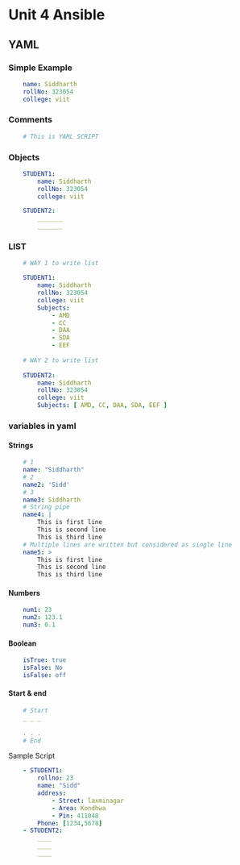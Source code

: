 # Unit 4 Ansible

## YAML

### Simple Example

```YAML
    name: Siddharth
    rollNo: 323054
    college: viit
```

### Comments

```YAML
    # This is YAML SCRIPT
```

### Objects

```YAML
    STUDENT1:
        name: Siddharth
        rollNo: 323054
        college: viit

    STUDENT2:
        _______
        _______
```

### LIST

```YAML
    # WAY 1 to write list

    STUDENT1:
        name: Siddharth
        rollNo: 323054
        college: viit
        Subjects:
            - AMD
            - CC
            - DAA
            - SDA
            - EEF
        
    # WAY 2 to write list
    
    STUDENT2:
        name: Siddharth
        rollNo: 323054
        college: viit
        Subjects: [ AMD, CC, DAA, SDA, EEF ]
```

### variables in yaml

#### Strings

```YAML
    # 1
    name: "Siddharth"
    # 2
    name2: 'Sidd'
    # 3
    name3: Siddharth
    # String pipe
    name4: |
        This is first line
        This is second line
        This is third line
    # Multiple lines are written but considered as single line
    name5: >
        This is first line
        This is second line
        This is third line
```

#### Numbers

```YAML
    num1: 23
    num2: 123.1
    num3: 0.1
```

#### Boolean

```YAML
    isTrue: true
    isFalse: No
    isFalse: off
```

#### Start & end

```YAML
    # Start
    _ _ _
    
    . . .
    # End
```

Sample Script

```YAML
    - STUDENT1:
        rollno: 23
        name: "Sidd"
        address:
            - Street: laxminagar
            - Area: Kondhwa
            - Pin: 411048
        Phone: [1234,5678]
    - STUDENT2:
        ____
        ____
        ____
```
